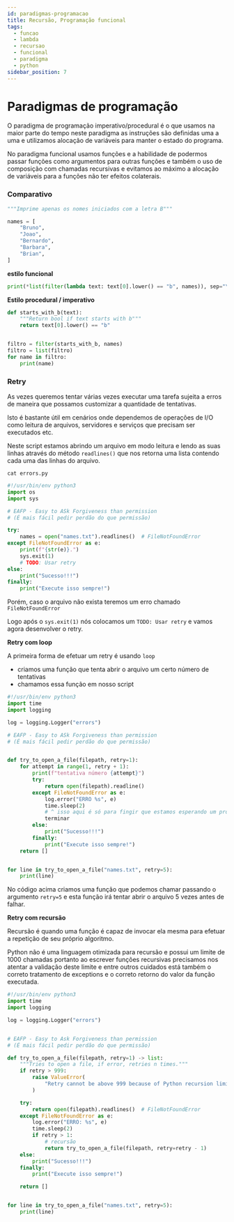 ```yaml
---
id: paradigmas-programacao
title: Recursão, Programação funcional
tags:
  - funcao
  - lambda
  - recursao
  - funcional
  - paradigma
  - python
sidebar_position: 7
---
```


# Paradigmas de programação

O paradigma de programação imperativo/procedural é o que usamos na maior parte 
do tempo neste paradigma as instruções são definidas uma a uma e utilizamos 
alocação de variáveis para manter o estado do programa.

No paradigma funcional usamos funções e a habilidade de podermos passar funções 
como argumentos para outras funções e também o uso de composição com chamadas 
recursivas e evitamos ao máximo a alocação de variáveis para a funções não ter 
efeitos colaterais.

### Comparativo

```python
"""Imprime apenas os nomes iniciados com a letra B"""

names = [
    "Bruno",
    "Joao",
    "Bernardo",
    "Barbara",
    "Brian",
]
```
**estilo funcional**

```python
print(*list(filter(lambda text: text[0].lower() == "b", names)), sep="\n")
```

**Estilo procedural / imperativo**

```python
def starts_with_b(text):
    """Return bool if text starts with b"""
    return text[0].lower() == "b"


filtro = filter(starts_with_b, names)
filtro = list(filtro)
for name in filtro:
    print(name)
```

### Retry

As vezes queremos tentar várias vezes executar uma tarefa sujeita a erros de 
maneira que possamos customizar a quantidade de tentativas.

Isto é bastante útil em cenários onde dependemos de operações de I/O como 
leitura de arquivos, servidores e serviços que precisam ser executados etc.

Neste script estamos abrindo um arquivo em modo leitura e lendo as suas linhas 
através do método `readlines()` que nos retorna uma lista contendo cada uma das 
linhas do arquivo.

`cat errors.py`

```python
#!/usr/bin/env python3
import os
import sys

# EAFP - Easy to ASk Forgiveness than permission
# (É mais fácil pedir perdão do que permissão)

try:
    names = open("names.txt").readlines()  # FileNotFoundError
except FileNotFoundError as e:
    print(f"{str(e)}.")
    sys.exit(1)
    # TODO: Usar retry
else:
    print("Sucesso!!!")
finally:
    print("Execute isso sempre!")
```

Porém, caso o arquivo não exista teremos um erro chamado `FileNotFoundError`

Logo após o `sys.exit(1)` nós colocamos um `TODO: Usar retry` e vamos agora 
desenvolver o retry.

**Retry com loop**

A primeira forma de efetuar um retry é usando `loop`

- criamos uma função que tenta abrir o arquivo um certo número de tentativas
- chamamos essa função em nosso script

```python
#!/usr/bin/env python3
import time
import logging

log = logging.Logger("errors")

# EAFP - Easy to ASk Forgiveness than permission
# (É mais fácil pedir perdão do que permissão)


def try_to_open_a_file(filepath, retry=1):
    for attempt in range(1, retry + 1):
        print(f"tentativa número {attempt}")
        try:
            return open(filepath).readline()
        except FileNotFoundError as e:
            log.error("ERRO %s", e)
            time.sleep(2)  
            # ^ isso aqui é só para fingir que estamos esperando um processo 
            terminar
        else:
            print("Sucesso!!!")
        finally:
            print("Execute isso sempre!")
    return []


for line in try_to_open_a_file("names.txt", retry=5):
    print(line)
```

No código acima criamos uma função que podemos chamar passando o argumento 
`retry=5` e esta função irá tentar abrir o arquivo 5 vezes antes de falhar.

**Retry com recursão**

Recursão é quando uma função é capaz de invocar ela mesma para efetuar a 
repetição de seu próprio algoritmo.

Python não é uma linguagem otimizada para recursão e possui um limite de 1000 
chamadas portanto ao escrever funções recursivas precisamos nos atentar a 
validação deste limite e entre outros cuidados está também o correto tratamento 
de exceptions e o correto retorno do valor da função executada.

```python
#!/usr/bin/env python3
import time
import logging

log = logging.Logger("errors")


# EAFP - Easy to Ask Forgiveness than permission
# (É mais fácil pedir perdão do que permissão)

def try_to_open_a_file(filepath, retry=1) -> list:
    """Tries to open a file, if error, retries n times."""
    if retry > 999:
        raise ValueError(
            "Retry cannot be above 999 because of Python recursion limit"
        )

    try:
        return open(filepath).readlines()  # FileNotFoundError
    except FileNotFoundError as e:
        log.error("ERRO: %s", e)
        time.sleep(2)
        if retry > 1:
            # recursão
            return try_to_open_a_file(filepath, retry=retry - 1)
    else:
        print("Sucesso!!!")
    finally:
        print("Execute isso sempre!")

    return []


for line in try_to_open_a_file("names.txt", retry=5):
    print(line)
```

